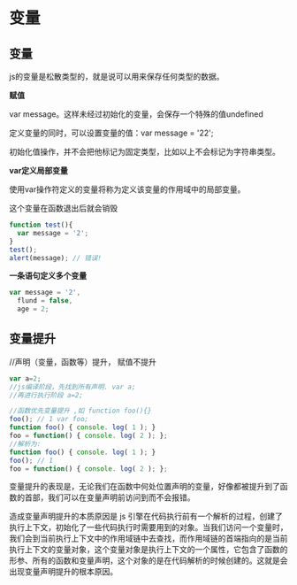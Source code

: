 # 变量

## 变量

js的变量是松散类型的，就是说可以用来保存任何类型的数据。

**赋值**

var message。这样未经过初始化的变量，会保存一个特殊的值undefined

定义变量的同时，可以设置变量的值：var message = '22';

初始化值操作，并不会把他标记为固定类型，比如以上不会标记为字符串类型。

**var定义局部变量**

使用var操作符定义的变量将称为定义该变量的作用域中的局部变量。

这个变量在函数退出后就会销毁

```js
function test(){
  var message = '2';
}
test();
alert(message); // 错误!
```

**一条语句定义多个变量**

```js
var message = '2',
  flund = false,
  age = 2;
```

## 变量提升

//声明（变量，函数等）提升， 赋值不提升

```javascript
var a=2;
//js编译阶段，先找到所有声明. var a;
//再进行执行阶段 a=2;

//函数优先变量提升 ,如 function foo(){}
foo(); // 1 var foo;
function foo() { console. log( 1 ); }
foo = function() { console. log( 2 ); };
//解析为:
function foo() { console. log( 1 ); }
foo(); // 1
foo = function() { console. log( 2 ); };
```

变量提升的表现是，无论我们在函数中何处位置声明的变量，好像都被提升到了函数的首部，我们可以在变量声明前访问到而不会报错。

造成变量声明提升的本质原因是 js 引擎在代码执行前有一个解析的过程，创建了执行上下文，初始化了一些代码执行时需要用到的对象。当我们访问一个变量时，我们会到当前执行上下文中的作用域链中去查找，而作用域链的首端指向的是当前执行上下文的变量对象，这个变量对象是执行上下文的一个属性，它包含了函数的形参、所有的函数和变量声明，这个对象的是在代码解析的时候创建的。这就是会出现变量声明提升的根本原因。

